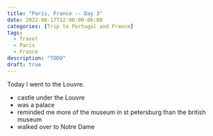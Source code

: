 ```yaml
---
title: "Paris, France -- Day 3"
date: 2022-06-17T12:00:00-06:00
categories: [Trip to Portugal and France]
tags:
  - Travel
  - Paris
  - France
description: "TODO"
draft: true
---
```


Today I went to the Louvre.

* castle under the Louvre
* was a palace
* reminded me more of the museum in st petersburg than the british museum
* walked over to Notre Dame
